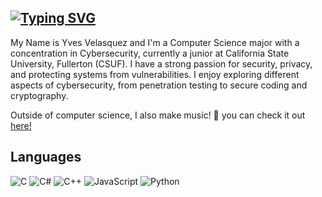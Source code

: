 [![Typing SVG](https://readme-typing-svg.demolab.com?font=Fira+Code&weight=100&size=30&duration=2031&pause=1000&color=6B8D53&repeat=false&width=435&lines=%E2%9C%A6+ABOUT+ME+%E2%9C%A6)](https://git.io/typing-svg)
---
My Name is Yves Velasquez and I'm a Computer Science major with a concentration in Cybersecurity, currently a junior at California State University, Fullerton (CSUF). I have a strong passion for security, privacy, and protecting systems from vulnerabilities. I enjoy exploring different aspects of cybersecurity, from penetration testing to secure coding and cryptography.

Outside of computer science, I also make music! 🎵 you can check it out [here!](https://www.youtube.com/@pronouncedkez)

## Languages
![C](https://img.shields.io/badge/C-00599C?style=for-the-badge&logo=c&logoColor=white)
![C#](https://img.shields.io/badge/c%23-%23239120.svg?style=for-the-badge&logo=c-sharp&logoColor=white)
![C++](https://img.shields.io/badge/c++-%2300599C.svg?style=for-the-badge&logo=c%2B%2B&logoColor=white)
![JavaScript](https://img.shields.io/badge/javascript-%23323330.svg?style=for-the-badge&logo=javascript&logoColor=%23F7DF1E)
![Python](https://img.shields.io/badge/python-3670A0?style=for-the-badge&logo=python&logoColor=ffdd54)
